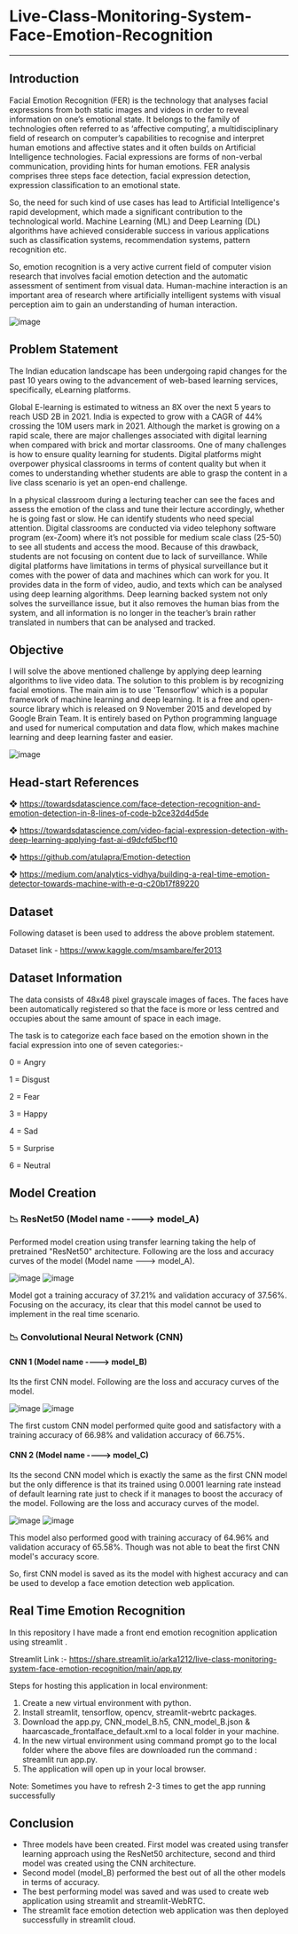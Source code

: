 # Live-Class-Monitoring-System-Face-Emotion-Recognition

------------------------------------------------------------------------------------------------------------------------------------------------------------
## Introduction
Facial Emotion Recognition (FER) is the technology that analyses facial expressions from both static images and videos in order to reveal information on one’s emotional state. It belongs to the family of technologies often referred to as ‘affective computing’, a multidisciplinary field of research on computer’s capabilities to recognise and interpret human emotions and affective states and it often builds on Artificial Intelligence technologies. Facial expressions are forms of non-verbal
communication, providing hints for human emotions. FER analysis comprises three steps face detection, facial expression detection, expression classification to an emotional state.

So, the need for such kind of use cases has lead to Artificial Intelligence's rapid development, which made a significant contribution to the technological world. Machine Learning (ML) and Deep Learning (DL) algorithms have achieved considerable success in various applications such as classification systems, recommendation systems, pattern recognition etc.

So, emotion recognition is a very active current field of computer vision research that involves facial emotion detection and the automatic assessment of sentiment from visual data. Human-machine interaction is an important area of research where artificially intelligent systems with visual perception aim to gain an understanding of human interaction.

![image](https://user-images.githubusercontent.com/85817763/166962634-e056c082-c214-46f6-b037-1d8d9e3ad9c5.png)

## Problem Statement
The Indian education landscape has been undergoing rapid changes for the past 10 years owing to the advancement of web-based learning services, specifically, eLearning platforms.

Global E-learning is estimated to witness an 8X over the next 5 years to reach USD 2B in 2021. India is expected to grow with a CAGR of 44% crossing the 10M users mark in 2021. Although the market is growing on a rapid scale, there are major challenges associated with digital learning when compared with brick and mortar classrooms. One of many challenges is how to ensure quality learning for students. Digital platforms might overpower physical classrooms in terms of content quality but when it comes to understanding whether students are able to grasp the content in a live class scenario is yet an open-end challenge.

In a physical classroom during a lecturing teacher can see the faces and assess the emotion of the class and tune their lecture accordingly, whether he is going fast or slow. He can identify students who need special attention. Digital classrooms are conducted via video telephony software program (ex-Zoom) where it’s not possible for medium scale class (25-50) to see all students and access the mood. Because of this drawback, students are not focusing on content due to lack of surveillance. While digital platforms have limitations in terms of physical surveillance but it comes with the power of data and machines which can work for you. It provides data in the form of video, audio, and texts which can be analysed using deep learning algorithms. Deep learning backed system not only solves the surveillance issue, but it also removes the human bias from the system, and all information is no longer in the teacher’s brain rather translated in numbers that can be analysed and tracked.

## Objective
I will solve the above mentioned challenge by applying deep learning algorithms to live video data. The solution to this problem is by recognizing facial emotions. The main aim is to use 'Tensorflow' which is a popular framework of  machine learning and deep learning. It is a free and open-source library which is released on 9 November 2015 and developed by Google Brain Team. It is entirely based on Python programming language and used for numerical computation and data flow, which makes machine learning and deep learning faster and easier.


![image](https://user-images.githubusercontent.com/85817763/166960555-84f50568-1c53-4aca-9b90-bb22975b0314.png)

## Head-start References
❖ https://towardsdatascience.com/face-detection-recognition-and-emotion-detection-in-8-lines-of-code-b2ce32d4d5de

❖ https://towardsdatascience.com/video-facial-expression-detection-with-deep-learning-applying-fast-ai-d9dcfd5bcf10

❖ https://github.com/atulapra/Emotion-detection

❖ https://medium.com/analytics-vidhya/building-a-real-time-emotion-detector-towards-machine-with-e-q-c20b17f89220

## Dataset
Following dataset is been used to address the above problem statement.

Dataset link - https://www.kaggle.com/msambare/fer2013

## Dataset Information
The data consists of 48x48 pixel grayscale images of faces. The faces have been automatically registered so that the face is more or less centred and occupies about the same amount of space in each image.

The task is to categorize each face based on the emotion shown in the facial expression into one of seven categories:- 

0 = Angry 

1 = Disgust 

2 = Fear

3 = Happy

4 = Sad

5 = Surprise

6 = Neutral

##  Model Creation

### 📉 ResNet50 (Model name ----> model_A)
Performed model creation using transfer learning taking the help of pretrained "ResNet50" architecture. Following are the loss and accuracy curves of the model (Model name ---> model_A).

![image](https://user-images.githubusercontent.com/85817763/169365393-1720699a-393f-4275-99e9-7ab4177ac042.png)
![image](https://user-images.githubusercontent.com/85817763/169365448-37ca80a6-5881-4fbf-b30f-77d4b568f47d.png)

Model got a training accuracy of 37.21% and validation accuracy of 37.56%. Focusing on the accuracy, its clear that this model cannot be used to implement in the real time scenario.

### 📉 Convolutional Neural Network (CNN)

#### CNN 1 (Model name ----> model_B)
Its the first CNN model. Following are the loss and accuracy curves of the model.

![image](https://user-images.githubusercontent.com/85817763/169365768-8c780dd0-2756-465a-8852-fa256f5f5156.png)
![image](https://user-images.githubusercontent.com/85817763/169365808-39ab467e-7213-4d9b-8874-5b27260b2c04.png)

The first custom CNN model performed quite good and satisfactory with a training accuracy of 66.98% and validation accuracy of 66.75%. 

#### CNN 2 (Model name ----> model_C)
Its the second CNN model which is exactly the same as the first CNN model but the only difference is that its trained using 0.0001 learning rate instead of default learning rate just to check if it manages to boost the accuracy of the model. Following are the loss and accuracy curves of the model.

![image](https://user-images.githubusercontent.com/85817763/169365976-559c99bc-9b9f-413e-9ede-a7c7adc10c2c.png)
![image](https://user-images.githubusercontent.com/85817763/169366019-53496a5a-7452-4c4c-86ed-2836b72e7538.png)

This model also performed good with training accuracy of 64.96% and validation accuracy of 65.58%. Though was not able to beat the first CNN model's accuracy score.

So, first CNN model is saved as its the model with highest accuracy and can be used to develop a face emotion detection web application.

##  Real Time Emotion Recognition

In this repository I have made a front end emotion recognition application using streamlit .

Streamlit Link :- https://share.streamlit.io/arka1212/live-class-monitoring-system-face-emotion-recognition/main/app.py

Steps for hosting this application in local environment:

1. Create a new virtual environment with python.
2. Install streamlit, tensorflow, opencv, streamlit-webrtc packages.
3. Download the app.py, CNN_model_B.h5, CNN_model_B.json & haarcascade_frontalface_default.xml to a local folder in your machine.
4. In the new virtual environment using command prompt go to the local folder where the above files are downloaded run the command : streamlit run app.py.
5. The application will open up in your local browser.


Note: Sometimes you have to refresh 2-3 times to get the app running successfully

##  Conclusion

* Three models have been created. First model was created using transfer learning approach using the ResNet50 architecture, second and third model was created using the CNN architecture.
* Second model (model_B) performed the best out of all the other models in terms of accuracy.
* The best performing model was saved and was used to create web application using streamlit and streamlit-WebRTC.
* The streamlit face emotion detection web application was then deployed successfully in streamlit cloud.
